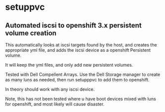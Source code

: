 # setuppvc
## Automated iscsi to openshift 3.x persistent volume creation
This automatically looks at iscsi targets found by the host, and creates
the appropriate yml file, and adds the iscsi device as a openshift Persistent volume. 

It will keep the yml files, and only add new persistent volumes.

Tested with Dell Compellent Arrays. Use the Dell Storage manager to create
as many luns as needed, then run setupppvc to add them to openshift.

In theory should work with any iscsi device.

Note, this has not been tested where u have boot devices mixed with luns for
openshift, and most likely will cause disaster. 



